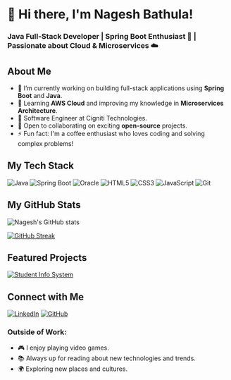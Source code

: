 # 👋 Hi there, I'm Nagesh Bathula!

### Java Full-Stack Developer | Spring Boot Enthusiast 🚀 | Passionate about Cloud & Microservices ☁️

## About Me
- 🔭 I’m currently working on building full-stack applications using **Spring Boot** and **Java**.
- 🌱 Learning **AWS Cloud** and improving my knowledge in **Microservices Architecture**.
- 💼 Software Engineer at Cigniti Technologies.
- 👯 Open to collaborating on exciting **open-source** projects.
- ⚡ Fun fact: I'm a coffee enthusiast who loves coding and solving complex problems!

## My Tech Stack
![Java](https://img.shields.io/badge/Java-ED8B00?style=for-the-badge&logo=java&logoColor=white)
![Spring Boot](https://img.shields.io/badge/Spring%20Boot-6DB33F?style=for-the-badge&logo=spring-boot&logoColor=white)
![Oracle](https://img.shields.io/badge/Oracle-F80000?style=for-the-badge&logo=oracle&logoColor=white)
![HTML5](https://img.shields.io/badge/HTML5-E34F26?style=for-the-badge&logo=html5&logoColor=white)
![CSS3](https://img.shields.io/badge/CSS3-1572B6?style=for-the-badge&logo=css3&logoColor=white)
![JavaScript](https://img.shields.io/badge/JavaScript-323330?style=for-the-badge&logo=javascript&logoColor=F7DF1E)
![Git](https://img.shields.io/badge/Git-F05032?style=for-the-badge&logo=git&logoColor=white)

## My GitHub Stats
![Nagesh's GitHub stats](https://github-readme-stats.vercel.app/api?username=nagesh-bathula&show_icons=true&theme=radical)

[![GitHub Streak](https://github-readme-streak-stats.herokuapp.com/?user=nagesh-bathula&theme=dark)](https://git.io/streak-stats)

## Featured Projects

[![Student Info System](https://github-readme-stats.vercel.app/api/pin/?username=nagesh-bathula&repo=Student-Info&theme=highcontrast)](https://github.com/nagesh-bathula/Student-Info)

## Connect with Me

[![LinkedIn](https://img.shields.io/badge/LinkedIn-blue?style=flat&logo=linkedin&labelColor=blue)](https://www.linkedin.com/in/nagesh-bathula-88392b183/)
[![GitHub](https://img.shields.io/badge/GitHub-black?style=flat&logo=github&labelColor=black)](https://github.com/nagesh-bathula)

### Outside of Work:
- 🎮 I enjoy playing video games.
- 📚 Always up for reading about new technologies and trends.
- 🌍 Exploring new places and cultures.
